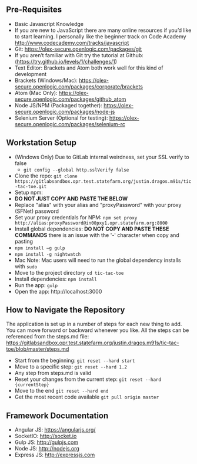 ## Pre-Requisites

* Basic Javascript Knowledge
 * If you are new to JavaScript there are many online resources if you’d like to start learning. I personally like the beginner track on Code Academy http://www.codecademy.com/tracks/javascript
* Git: https://olex-secure.openlogic.com/packages/git
 * If you aren’t familiar with Git try the tutorial at Github: (https://try.github.io/levels/1/challenges/1)
* Text Editor: Brackets and Atom both work well for this kind of development
 * Brackets (Windows/Mac): https://olex-secure.openlogic.com/packages/corporate/brackets
 * Atom (Mac Only): https://olex-secure.openlogic.com/packages/github_atom
* Node JS/NPM (Packaged together): https://olex-secure.openlogic.com/packages/node-js
* Selenium Server (Optional for testing): https://olex-secure.openlogic.com/packages/selenium-rc

## Workstation Setup

* (Windows Only) Due to GitLab internal weirdness, set your SSL verify to false
  * ```git config --global http.sslVerify false```
* Clone the repo: ```git clone https://gitlabsandbox.opr.test.statefarm.org/justin.dragos.m91s/tic-tac-toe.git```
* Setup npm:
 * __DO NOT JUST COPY AND PASTE THE BELOW__
 * Replace "alias" with your alias and "proxyPassword" with your proxy (SFNet) password
 * Set your proxy credentials for NPM: ```npm set proxy http://alias:proxyPassword@in00pxy1.opr.statefarm.org:8000```
* Install global dependencies: __DO NOT COPY AND PASTE THESE COMMANDS__ there is an issue with the '-' character when copy and pasting
 * ```npm install –g gulp```
 * ```npm install -g nightwatch```
 * Mac Note: Mac users will need to run the global dependency installs with `sudo`
* Move to the project directory ```cd tic-tac-toe```
* Install dependencies: ```npm install```
* Run the app: ```gulp```
* Open the app: http://localhost:3000

## How to Navigate the Repository

The application is set up in a number of steps for each new thing to add. You can move forward or backward whenever you like. All the steps can be referenced from the steps.md file: https://gitlabsandbox.opr.test.statefarm.org/justin.dragos.m91s/tic-tac-toe/blob/master/steps.md

* Start from the beginning: ```git reset --hard start```
* Move to a specific step: ```git reset --hard 1.2```
 * Any step from steps.md is valid
* Reset your changes from the current step: ```git reset --hard {currentStep}```
* Move to the end ```git reset --hard end```
* Get the most recent code available ```git pull origin master```

## Framework Documentation

* Angular JS: https://angularjs.org/
* SocketIO: http://socket.io
* Gulp JS: http://gulpjs.com
* Node JS: http://nodejs.org
* Express JS: http://expressjs.com
